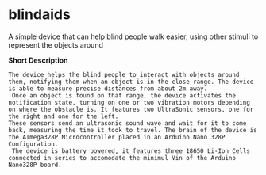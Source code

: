 # blindaids
A simple device that can help blind people walk easier, using other stimuli to represent the objects around 

<b> Short Description </b>

	The device helps the blind people to interact with objects around them, notifying them when an object is in the close range. The device is able to measure precise distances from about 2m away.
	 Once an object is found on that range, the device activates the notification state, turning on one or two vibration motors depending on where the obstacle is. It features two UltraSonic sensors, one for the right and one for the left. 
	These sensors send an ultrasonic sound wave and wait for it to come back, measuring the time it took to travel. The brain of the device is the ATmega328P Microcontroller placed in an Arduino Nano 328P Configuration.
	 The device is battery powered, it features three 18650 Li-Ion Cells connected in series to accomodate the minimul Vin of the Arduino Nano328P board.

